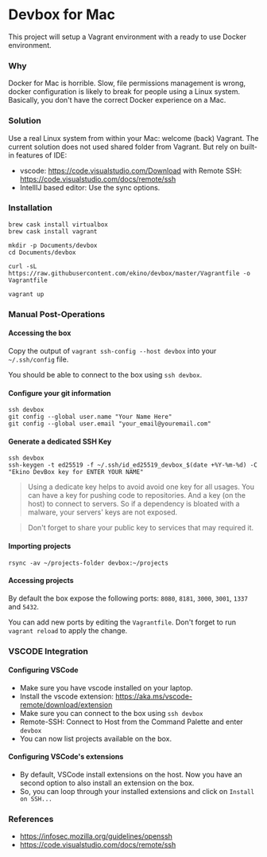 # Devbox for Mac

This project will setup a Vagrant environment with a ready to use Docker environment. 

### Why

Docker for Mac is horrible. Slow, file permissions management is wrong, docker configuration is likely to break for people using a Linux system. Basically, you don't have the correct Docker experience on a Mac.

### Solution

Use a real Linux system from within your Mac: welcome (back) Vagrant. The current solution does not used shared folder from Vagrant. But rely on built-in features of IDE:

- vscode: https://code.visualstudio.com/Download with Remote SSH: https://code.visualstudio.com/docs/remote/ssh
- IntellIJ based editor: Use the sync options.

### Installation

    brew cask install virtualbox
    brew cask install vagrant

    mkdir -p Documents/devbox
    cd Documents/devbox

    curl -sL https://raw.githubusercontent.com/ekino/devbox/master/Vagrantfile -o Vagrantfile
    
    vagrant up

### Manual Post-Operations

#### Accessing the box

Copy the output of `vagrant ssh-config --host devbox` into your `~/.ssh/config` file. 

You should be able to connect to the box using `ssh devbox`.

#### Configure your git information

    ssh devbox
    git config --global user.name "Your Name Here"
    git config --global user.email "your_email@youremail.com"

#### Generate a dedicated SSH Key

    ssh devbox
    ssh-keygen -t ed25519 -f ~/.ssh/id_ed25519_devbox_$(date +%Y-%m-%d) -C "Ekino DevBox key for ENTER YOUR NAME"
    
> Using a dedicate key helps to avoid avoid one key for all usages. You can have a key for pushing code to repositories. And a key (on the host) to connect to servers. So if a dependency is bloated with a malware, your servers' keys are not exposed.

> Don't forget to share your public key to services that may required it.


#### Importing projects

    rsync -av ~/projects-folder devbox:~/projects

#### Accessing projects

By default the box expose the following ports: `8080`, `8181`, `3000`, `3001`, `1337` and `5432`.

You can add new ports by editing the `Vagrantfile`. Don't forget to run `vagrant reload` to apply the change.

### VSCODE Integration

#### Configuring VSCode

- Make sure you have vscode installed on your laptop. 
- Install the vscode extension: https://aka.ms/vscode-remote/download/extension
- Make sure you can connect to the box using `ssh devbox`
- Remote-SSH: Connect to Host from the Command Palette and enter `devbox`
- You can now list projects available on the box.

#### Configuring VSCode's extensions

- By default, VSCode install extensions on the host. Now you have an second option to also install an extension on the box.
- So, you can loop through your installed extensions and click on `Install on SSH...`

### References

- https://infosec.mozilla.org/guidelines/openssh
- https://code.visualstudio.com/docs/remote/ssh
